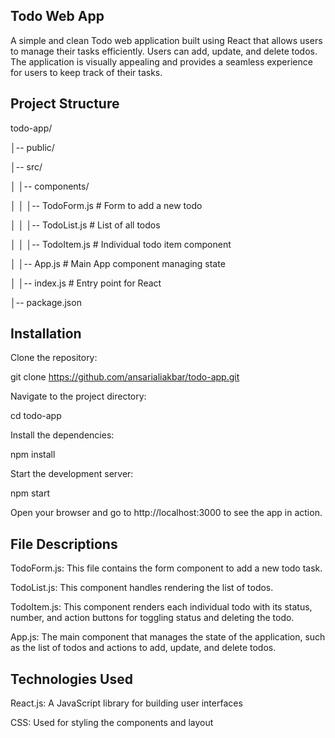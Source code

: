 ## Todo Web App
A simple and clean Todo web application built using React that allows users to manage their tasks efficiently. Users can add, update, and delete todos. The application is visually appealing and provides a seamless experience for users to keep track of their tasks.

## Project Structure

todo-app/

│-- public/

│-- src/

│   │-- components/

│   │   │-- TodoForm.js        # Form to add a new todo

│   │   │-- TodoList.js        # List of all todos

│   │   │-- TodoItem.js        # Individual todo item component

│   │-- App.js                 # Main App component managing state

│   │-- index.js               # Entry point for React

│-- package.json

## Installation
Clone the repository:

git clone https://github.com/ansarialiakbar/todo-app.git

Navigate to the project directory:

cd todo-app

Install the dependencies:

npm install

Start the development server:

npm start

Open your browser and go to http://localhost:3000 to see the app in action.

## File Descriptions
TodoForm.js: This file contains the form component to add a new todo task.

TodoList.js: This component handles rendering the list of todos.

TodoItem.js: This component renders each individual todo with its status, number, and action buttons for toggling status and deleting the todo.

App.js: The main component that manages the state of the application, such as the list of todos and actions to add, update, and delete todos.

## Technologies Used
React.js: A JavaScript library for building user interfaces

CSS: Used for styling the components and layout